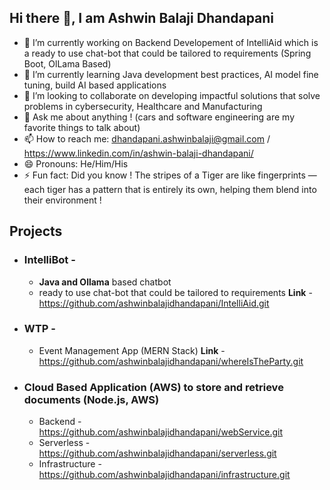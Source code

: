 ## Hi there 👋, I am Ashwin Balaji Dhandapani


- 🔭 I’m currently working on Backend Developement of IntelliAid which is a ready to use chat-bot that could be tailored to requirements (Spring Boot, OlLama Based)
- 🌱 I’m currently learning Java development best practices, AI model fine tuning, build AI based applications
- 👯 I’m looking to collaborate on developing impactful solutions that solve problems in cybersecurity, Healthcare and Manufacturing
- 💬 Ask me about anything ! (cars and software engineering are my favorite things to talk about)
- 📫 How to reach me: dhandapani.ashwinbalaji@gmail.com / https://www.linkedin.com/in/ashwin-balaji-dhandapani/
- 😄 Pronouns: He/Him/His
- ⚡ Fun fact: Did you know ! The stripes of a Tiger are like fingerprints — each tiger has a pattern that is entirely its own, helping them blend into their environment ! 


## Projects

- ### IntelliBot -
    - **Java and Ollama** based chatbot
    -  ready to use chat-bot that could be tailored to requirements
    **Link** - https://github.com/ashwinbalajidhandapani/IntelliAid.git
- ### WTP -
    - Event Management App (MERN Stack)
    **Link** - https://github.com/ashwinbalajidhandapani/whereIsTheParty.git
- ### Cloud Based Application (AWS) to store and retrieve documents (Node.js, AWS)
    - Backend - https://github.com/ashwinbalajidhandapani/webService.git
    - Serverless - https://github.com/ashwinbalajidhandapani/serverless.git
    - Infrastructure - https://github.com/ashwinbalajidhandapani/infrastructure.git